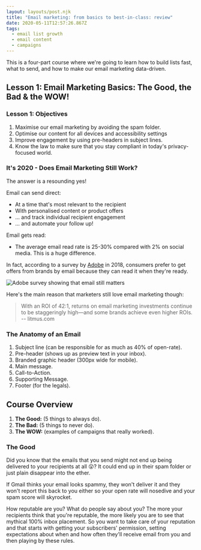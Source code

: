```yaml
---
layout: layouts/post.njk
title: "Email marketing: from basics to best-in-class: review"
date: 2020-05-11T12:57:26.867Z
tags:
  - email list growth
  - email content
  - campaigns
---
```

This is a four-part course where we're going to learn how to build lists fast, what to send, and how to make our email marketing data-driven.

## Lesson 1: Email Marketing Basics: The Good, the Bad & the WOW!

### Lesson 1: Objectives

1. Maximise our email marketing by avoiding the spam folder.
2. Optimise our content for all devices and accessibility settings
3. Improve engagement by using pre-headers in subject lines.
4. Know the law to make sure that you stay compliant in today's privacy-focused world.

### It's 2020 - Does Email Marketing Still Work?

The answer is a resounding yes!

Email can send direct:

* At a time that's most relevant to the recipient
* With personalised content or product offers
* ... and track individual recipient engagement
* ... and automate your follow up!

Email gets read:

* The average email read rate is 25-30% compared with 2% on social media. This is a huge difference.

In fact, according to a survey by [Adobe](https://theblog.adobe.com/love-email-but-spreading-the-love-other-channels/) in 2018, consumers prefer to get offers from brands by email because they can read it when they're ready.

![Adobe survey showing that email still matters](/images/adobe-email-survey.jpg "Email still matters")

Here's the main reason that marketers still love email marketing though:

> With an ROI of 42:1, returns on email marketing investments continue to be staggeringly high—and some brands achieve even higher ROIs. -- litmus.com

### The Anatomy of an Email

1. Subject line (can be responsible for as much as 40% of open-rate).
2. Pre-header (shows up as preview text in your inbox).
3. Branded graphic header (300px wide for mobile).
4. Main message.
5. Call-to-Action.
6. Supporting Message.
7. Footer (for the legals).

## Course Overview

1. **The Good:** (5 things to always do).
2. **The Bad:** (5 things to never do).
3. **The WOW:** (examples of campaigns that really worked).

### **The Good**

Did you know that the emails that you send might not end up being delivered to your recipients at all 😮? It could end up in their spam folder or just plain disappear into the ether. 

If Gmail thinks your email looks spammy, they won't deliver it and they won't report this back to you either so your open rate will nosedive and your spam score will skyrocket.

How reputable are you? What do people say about you? The more your recipients think that you're reputable, the more likely you are to see that mythical 100% inbox placement. So you want to take care of your reputation and that starts with getting your subscribers' permission, setting expectations about when and how often they'll receive email from you and then playing by these rules.